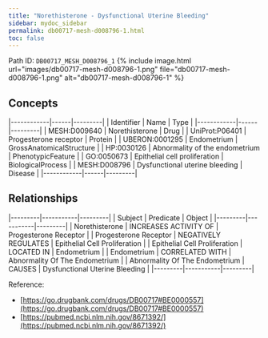 ```yaml
---
title: "Norethisterone - Dysfunctional Uterine Bleeding"
sidebar: mydoc_sidebar
permalink: db00717-mesh-d008796-1.html
toc: false 
---
```



Path ID: `DB00717_MESH_D008796_1`
{% include image.html url="images/db00717-mesh-d008796-1.png" file="db00717-mesh-d008796-1.png" alt="db00717-mesh-d008796-1" %}

## Concepts

|------------|------|---------|
| Identifier | Name | Type    |
|------------|------|---------|
| MESH:D009640 | Norethisterone | Drug |
| UniProt:P06401 | Progesterone receptor | Protein |
| UBERON:0001295 | Endometrium | GrossAnatomicalStructure |
| HP:0030126 | Abnormality of the endometrium | PhenotypicFeature |
| GO:0050673 | Epithelial cell proliferation | BiologicalProcess |
| MESH:D008796 | Dysfunctional uterine bleeding | Disease |
|------------|------|---------|

## Relationships

|---------|-----------|---------|
| Subject | Predicate | Object  |
|---------|-----------|---------|
| Norethisterone | INCREASES ACTIVITY OF | Progesterone Receptor |
| Progesterone Receptor | NEGATIVELY REGULATES | Epithelial Cell Proliferation |
| Epithelial Cell Proliferation | LOCATED IN | Endometrium |
| Endometrium | CORRELATED WITH | Abnormality Of The Endometrium |
| Abnormality Of The Endometrium | CAUSES | Dysfunctional Uterine Bleeding |
|---------|-----------|---------|

Reference: 
  - [https://go.drugbank.com/drugs/DB00717#BE0000557](https://go.drugbank.com/drugs/DB00717#BE0000557)
  - [https://pubmed.ncbi.nlm.nih.gov/8671392/](https://pubmed.ncbi.nlm.nih.gov/8671392/)
